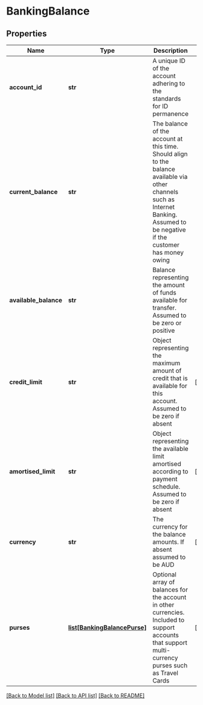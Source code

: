 # BankingBalance

## Properties
Name | Type | Description | Notes
------------ | ------------- | ------------- | -------------
**account_id** | **str** | A unique ID of the account adhering to the standards for ID permanence | 
**current_balance** | **str** | The balance of the account at this time. Should align to the balance available via other channels such as Internet Banking. Assumed to be negative if the customer has money owing | 
**available_balance** | **str** | Balance representing the amount of funds available for transfer. Assumed to be zero or positive | 
**credit_limit** | **str** | Object representing the maximum amount of credit that is available for this account. Assumed to be zero if absent | [optional] 
**amortised_limit** | **str** | Object representing the available limit amortised according to payment schedule. Assumed to be zero if absent | [optional] 
**currency** | **str** | The currency for the balance amounts. If absent assumed to be AUD | [optional] 
**purses** | [**list[BankingBalancePurse]**](BankingBalancePurse.md) | Optional array of balances for the account in other currencies. Included to support accounts that support multi-currency purses such as Travel Cards | [optional] 

[[Back to Model list]](../README.md#documentation-for-models) [[Back to API list]](../README.md#documentation-for-api-endpoints) [[Back to README]](../README.md)


